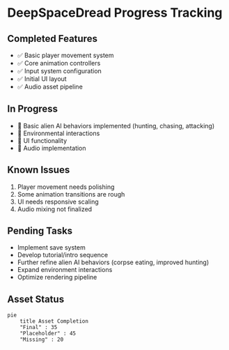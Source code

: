 # DeepSpaceDread Progress Tracking

## Completed Features
- ✅ Basic player movement system
- ✅ Core animation controllers
- ✅ Input system configuration
- ✅ Initial UI layout
- ✅ Audio asset pipeline

## In Progress
- 🚧 Basic alien AI behaviors implemented (hunting, chasing, attacking)
- 🚧 Environmental interactions
- 🚧 UI functionality
- 🚧 Audio implementation

## Known Issues
1. Player movement needs polishing
2. Some animation transitions are rough
3. UI needs responsive scaling
4. Audio mixing not finalized

## Pending Tasks
- Implement save system
- Develop tutorial/intro sequence
- Further refine alien AI behaviors (corpse eating, improved hunting)
- Expand environment interactions
- Optimize rendering pipeline

## Asset Status
```mermaid
pie
    title Asset Completion
    "Final" : 35
    "Placeholder" : 45
    "Missing" : 20
